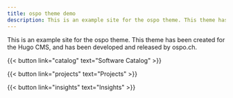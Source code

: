 ```yaml
---
title: ospo theme demo
description: This is an example site for the ospo theme. This theme has been created for the Hugo CMS, and has been developed and released by ospo.ch.
---
```


This is an example site for the ospo theme. This theme has been created for the Hugo CMS, and has been developed and released by ospo.ch.

{{< button link="catalog" text="Software Catalog" >}}

{{< button link="projects" text="Projects" >}}

{{< button link="insights" text="Insights" >}}
